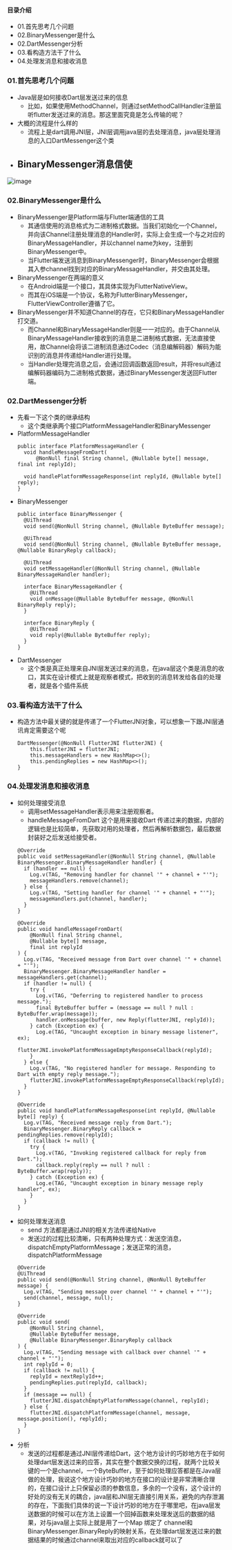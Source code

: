 #### 目录介绍
- 01.首先思考几个问题
- 02.BinaryMessenger是什么
- 02.DartMessenger分析
- 03.看构造方法干了什么
- 04.处理发消息和接收消息




### 01.首先思考几个问题
- Java层是如何接收Dart层发送过来的信息
    - 比如，如果使用MethodChannel，则通过setMethodCallHandler注册监听flutter发送过来的消息。那这里面究竟是怎么传输的呢？
- 大概的流程是什么样的
    - 流程上是dart调用JNI层，JNI层调用java层的去处理消息，java层处理消息的入口DartMessenger这个类
- BinaryMessenger消息信使
    - 

![image](https://segmentfault.com/img/bVbf55o?w=677&h=294)


### 02.BinaryMessenger是什么
- BinaryMessenger是Platform端与Flutter端通信的工具
    - 其通信使用的消息格式为二进制格式数据。当我们初始化一个Channel，并向该Channel注册处理消息的Handler时，实际上会生成一个与之对应的BinaryMessageHandler，并以channel name为key，注册到BinaryMessenger中。
    - 当Flutter端发送消息到BinaryMessenger时，BinaryMessenger会根据其入参channel找到对应的BinaryMessageHandler，并交由其处理。
- BinaryMessenger在两端的意义
    - 在Android端是一个接口，其具体实现为FlutterNativeView。
    - 而其在iOS端是一个协议，名称为FlutterBinaryMessenger，FlutterViewController遵循了它。
- BinaryMessenger并不知道Channel的存在，它只和BinaryMessageHandler打交道。
    - 而Channel和BinaryMessageHandler则是一一对应的。由于Channel从BinaryMessageHandler接收到的消息是二进制格式数据，无法直接使用，故Channel会将该二进制消息通过Codec（消息编解码器）解码为能识别的消息并传递给Handler进行处理。
    - 当Handler处理完消息之后，会通过回调函数返回result，并将result通过编解码器编码为二进制格式数据，通过BinaryMessenger发送回Flutter端。




### 02.DartMessenger分析
- 先看一下这个类的继承结构
    - 这个类继承两个接口PlatformMessageHandler和BinaryMessenger
- PlatformMessageHandler
    ```
    public interface PlatformMessageHandler {
      void handleMessageFromDart(
          @NonNull final String channel, @Nullable byte[] message, final int replyId);
    
      void handlePlatformMessageResponse(int replyId, @Nullable byte[] reply);
    }
    ```
- BinaryMessenger
    ```
    public interface BinaryMessenger {
      @UiThread
      void send(@NonNull String channel, @Nullable ByteBuffer message);
    
      @UiThread
      void send(@NonNull String channel, @Nullable ByteBuffer message, @Nullable BinaryReply callback);
    
      @UiThread
      void setMessageHandler(@NonNull String channel, @Nullable BinaryMessageHandler handler);
    
      interface BinaryMessageHandler {
        @UiThread
        void onMessage(@Nullable ByteBuffer message, @NonNull BinaryReply reply);
      }
    
      interface BinaryReply {
        @UiThread
        void reply(@Nullable ByteBuffer reply);
      }
    }
    ```
- DartMessenger
    - 这个类是真正处理来自JNI层发送过来的消息，在java层这个类是消息的收口，其实在设计模式上就是观察者模式，把收到的消息转发给各自的处理者，就是各个插件系统



### 03.看构造方法干了什么
- 构造方法中最关键的就是传递了一个FlutterJNI对象，可以想象一下跟JNI层通讯肯定需要这个呢
    ```
    DartMessenger(@NonNull FlutterJNI flutterJNI) {
        this.flutterJNI = flutterJNI;
        this.messageHandlers = new HashMap<>();
        this.pendingReplies = new HashMap<>();
    }
    ```


### 04.处理发消息和接收消息
- 如何处理接受消息
    - 调用setMessageHandler表示用来注册观察者。
    - handleMessageFromDart  这个是用来接收Dart 传递过来的数据，内部的逻辑也是比较简单，先获取对用的处理者，然后再解析数据包，最后数据封装好之后发送给接受者。
    ```
    @Override
    public void setMessageHandler(@NonNull String channel, @Nullable BinaryMessenger.BinaryMessageHandler handler) {
      if (handler == null) {
        Log.v(TAG, "Removing handler for channel '" + channel + "'");
        messageHandlers.remove(channel);
      } else {
        Log.v(TAG, "Setting handler for channel '" + channel + "'");
        messageHandlers.put(channel, handler);
      }
    }

    @Override
    public void handleMessageFromDart(
        @NonNull final String channel,
        @Nullable byte[] message,
        final int replyId
    ) {
      Log.v(TAG, "Received message from Dart over channel '" + channel + "'");
      BinaryMessenger.BinaryMessageHandler handler = messageHandlers.get(channel);
      if (handler != null) {
        try {
          Log.v(TAG, "Deferring to registered handler to process message.");
          final ByteBuffer buffer = (message == null ? null : ByteBuffer.wrap(message));
          handler.onMessage(buffer, new Reply(flutterJNI, replyId));
        } catch (Exception ex) {
          Log.e(TAG, "Uncaught exception in binary message listener", ex);
          flutterJNI.invokePlatformMessageEmptyResponseCallback(replyId);
        }
      } else {
        Log.v(TAG, "No registered handler for message. Responding to Dart with empty reply message.");
        flutterJNI.invokePlatformMessageEmptyResponseCallback(replyId);
      }
    }
     
    @Override
    public void handlePlatformMessageResponse(int replyId, @Nullable byte[] reply) {
      Log.v(TAG, "Received message reply from Dart.");
      BinaryMessenger.BinaryReply callback = pendingReplies.remove(replyId);
      if (callback != null) {
        try {
          Log.v(TAG, "Invoking registered callback for reply from Dart.");
          callback.reply(reply == null ? null : ByteBuffer.wrap(reply));
        } catch (Exception ex) {
          Log.e(TAG, "Uncaught exception in binary message reply handler", ex);
        }
      }
    }
    ```
- 如何处理发送消息
    - send 方法都是通过JNI的相关方法传递给Native
    - 发送过的过程比较清晰，只有两种处理方式：发送空消息，dispatchEmptyPlatformMessage；发送正常的消息，dispatchPlatformMessage
    ```
    @Override
    @UiThread
    public void send(@NonNull String channel, @NonNull ByteBuffer message) {
      Log.v(TAG, "Sending message over channel '" + channel + "'");
      send(channel, message, null);
    }
     
    @Override
    public void send(
        @NonNull String channel,
        @Nullable ByteBuffer message,
        @Nullable BinaryMessenger.BinaryReply callback
    ) {
      Log.v(TAG, "Sending message with callback over channel '" + channel + "'");
      int replyId = 0;
      if (callback != null) {
        replyId = nextReplyId++;
        pendingReplies.put(replyId, callback);
      }
      if (message == null) {
        flutterJNI.dispatchEmptyPlatformMessage(channel, replyId);
      } else {
        flutterJNI.dispatchPlatformMessage(channel, message, message.position(), replyId);
      }
    }
    ```
- 分析
    - 发送的过程都是通过JNI层传递给Dart，这个地方设计的巧妙地方在于如何处理dart层发送过来的应答，其实在整个数据交换的过程，就两个比较关键的一个是channel，一个ByteBuffer，至于如何处理应答都是在Java层做的处理，我说这个地方设计巧妙的地方在接口的设计是非常清晰合理的，在接口设计上只保留必须的参数信息，多余的一个没有，这个设计的好处的没有无关的耦合，java层和JNI层无直接引用关系，避免的内存泄漏的存在，下面我们具体的说一下设计巧妙的地方在于哪里吧，在java层发送数据的时候可以在方法上设置一个回掉函数来处理发送后的数据的结果，对与java层上实际上就是用了一个Map 绑定了 channel和 BinaryMessenger.BinaryReply的映射关系，在处理dart层发送过来的数据结果的时候通过channel来取出对应的callback就可以了

